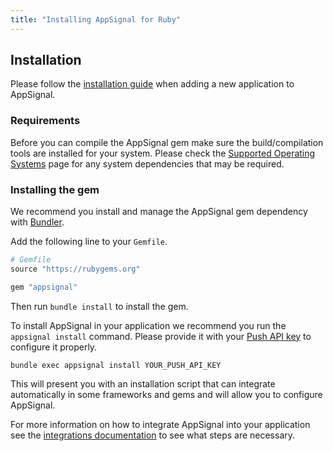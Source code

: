 ```yaml
---
title: "Installing AppSignal for Ruby"
---
```


## Installation

Please follow the [installation guide](/getting-started/new-application.html) when adding a new application to AppSignal.

### Requirements

Before you can compile the AppSignal gem make sure the build/compilation tools are installed for your system. Please check the [Supported Operating Systems](/support/operating-systems.html) page for any system dependencies that may be required.

### Installing the gem

We recommend you install and manage the AppSignal gem dependency with
[Bundler](http://bundler.io/).

Add the following line to your `Gemfile`.

```ruby
# Gemfile
source "https://rubygems.org"

gem "appsignal"
```

Then run `bundle install` to install the gem.

To install AppSignal in your application we recommend you run the `appsignal install` command. Please provide it with your [Push API key](/appsignal/terminology.html#push-api-key) to configure it properly.

```
bundle exec appsignal install YOUR_PUSH_API_KEY
```

This will present you with an installation script that can integrate automatically in some frameworks and gems and will allow you to configure AppSignal.

For more information on how to integrate AppSignal into your application see the [integrations documentation](/ruby/integrations/index.html) to see what steps are necessary.
